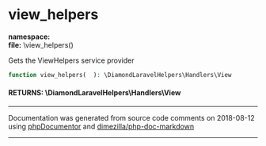 # view_helpers
**namespace:** \
**file:** \view_helpers()

Gets the ViewHelpers service provider

```php
function view_helpers(  ): \DiamondLaravelHelpers\Handlers\View
```




#### RETURNS: \DiamondLaravelHelpers\Handlers\View




___
Documentation was generated from source code comments on 2018-08-12 using [phpDocumentor](http://www.phpdoc.org/) and [dimezilla/php-doc-markdown](https://github.com/dimezilla/php-doc-markdown)
___
